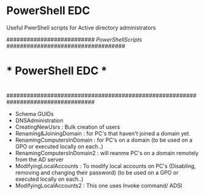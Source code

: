 # PowerShell EDC
Useful PwerShell scripts for Active directory administrators

#########################*# PowerShellScripts #*##################################
#                                                                                #
#                          * PowerShell EDC *                                    #
#                                                                                #
##################################################################################
 - Schema GUIDs
 - DNSAdministration
 - CreatingNewUsrs : Bulk creation of users
 - Renaming&JoiningDomain : for PC's that haven't joined a domain yet.
 - RenamingComputersInDomain : for PC's on a domain (to be used on a GPO or executed locally on each..)
 - RenamingComputersInDomain2 : will reanme PC's on a domain remotely from the AD server
 - ModifyingLocalAccounts : To modify local accounts on PC's (Disabling, removing and changing their password) (to be used on a GPO or executed locally on each..)
 - ModifyingLocalAccounts2 : This one uses Invoke command/ ADSI
 

